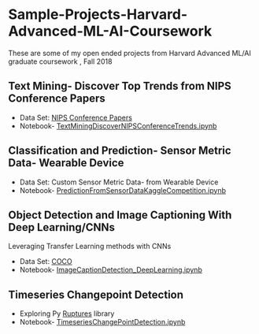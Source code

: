 # Sample-Projects-Harvard-Advanced-ML-AI-Coursework
These are some of my open ended projects from Harvard Advanced ML/AI graduate coursework , Fall 2018


## Text Mining- Discover Top Trends from NIPS Conference Papers

* Data Set: [NIPS Conference Papers](https://archive.ics.uci.edu/ml/datasets/NIPS+Conference+Papers+1987-2015)
* Notebook- [TextMiningDiscoverNIPSConferenceTrends.ipynb](TextMiningDiscoverNIPSConferenceTrends.ipynb)

## Classification and Prediction- Sensor Metric Data- Wearable Device

* Data Set: Custom Sensor Metric Data- from Wearable Device
* Notebook- [PredictionFromSensorDataKaggleCompetition.ipynb](PredictionFromSensorDataKaggleCompetition.ipynb)

## Object Detection and Image Captioning With Deep Learning/CNNs
Leveraging Transfer Learning methods with CNNs

* Data Set: [COCO](http://cocodataset.org/#home)
* Notebook- [ImageCaptionDetection_DeepLearning.ipynb](ImageCaptionDetection_DeepLearning.ipynb)

## Timeseries Changepoint Detection 
* Exploring Py [Ruptures](https://github.com/deepcharles/ruptures) library 
* Notebook- [TimeseriesChangePointDetection.ipynb](TimeseriesChangePointDetection.ipynb)

